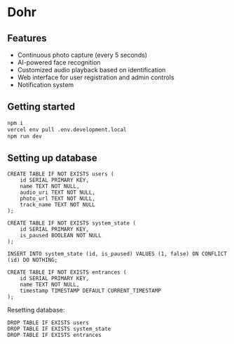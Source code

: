 # Dohr

## Features

- Continuous photo capture (every 5 seconds)
- AI-powered face recognition
- Customized audio playback based on identification
- Web interface for user registration and admin controls
- Notification system

## Getting started

```bash
npm i
vercel env pull .env.development.local
npm run dev
```

## Setting up database

```
CREATE TABLE IF NOT EXISTS users (
    id SERIAL PRIMARY KEY,
    name TEXT NOT NULL,
    audio_uri TEXT NOT NULL,
    photo_url TEXT NOT NULL,
    track_name TEXT NOT NULL
);

CREATE TABLE IF NOT EXISTS system_state (
    id SERIAL PRIMARY KEY,
    is_paused BOOLEAN NOT NULL
);

INSERT INTO system_state (id, is_paused) VALUES (1, false) ON CONFLICT (id) DO NOTHING;

CREATE TABLE IF NOT EXISTS entrances (
    id SERIAL PRIMARY KEY,
    name TEXT NOT NULL,
    timestamp TIMESTAMP DEFAULT CURRENT_TIMESTAMP
);
```

Resetting database:

```
DROP TABLE IF EXISTS users
DROP TABLE IF EXISTS system_state
DROP TABLE IF EXISTS entrances
```

